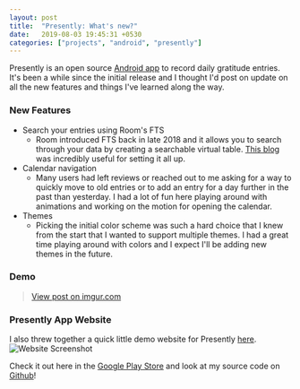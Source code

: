```yaml
---
layout: post
title:  "Presently: What's new?"
date:   2019-08-03 19:45:31 +0530
categories: ["projects", "android", "presently"]
---
```

Presently is an open source [Android app](https://play.google.com/store/apps/details?id=journal.gratitude.com.gratitudejournal&hl=en) to record daily gratitude entries. It's been a while since the initial release and I thought I'd post on update on all the new features and things I've learned along the way.

### New Features
  - Search your entries using Room's FTS
    - Room introduced FTS back in late 2018 and it allows you to search through your data by creating a searchable virtual table. [This blog](https://medium.com/@sienatime/enabling-sqlite-fts-in-room-2-1-75e17d0f0ff8) was incredibly useful for setting it all up.
  - Calendar navigation
    - Many users had left reviews or reached out to me asking for a way to quickly move to old entries or to add an entry for a day further in the past than yesterday. I had a lot of fun here playing around with animations and working on the motion for opening the calendar.
  - Themes
    - Picking the initial color scheme was such a hard choice that I knew from the start that I wanted to support multiple themes. I had a great time playing around with colors and I expect I'll be adding new themes in the future.

### Demo
<blockquote class="imgur-embed-pub" lang="en" data-id="ad3PeDt"><a href="//imgur.com/ad3PeDt">View post on imgur.com</a></blockquote><script async src="//s.imgur.com/min/embed.js" charset="utf-8"></script> 



### Presently App Website
I also threw together a quick little demo website for Presently [here](https://presently-app.firebaseapp.com/).
![Website Screenshot](https://imgur.com/k8jCUdD.png)


Check it out here in the [Google Play Store](https://play.google.com/store/apps/details?id=journal.gratitude.com.gratitudejournal&hl=en)
 and look at my source code on [Github](https://github.com/alisonthemonster/Presently)!
